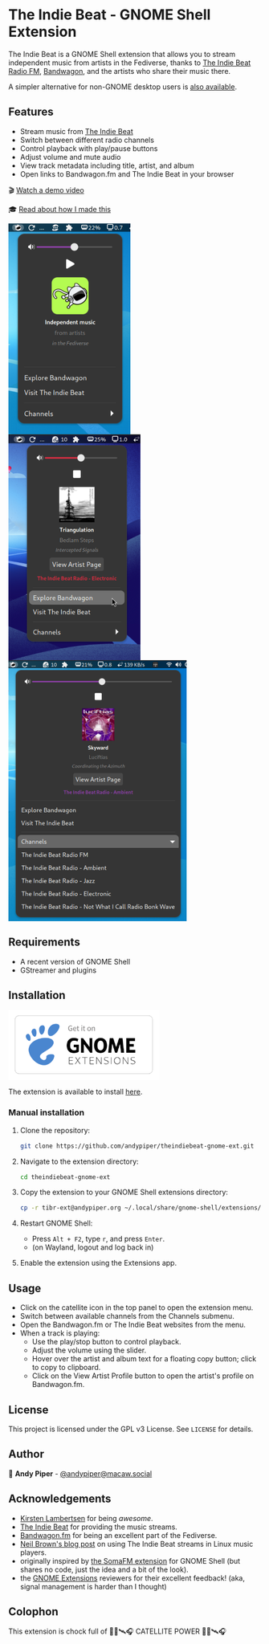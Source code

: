 # The Indie Beat - GNOME Shell Extension

The Indie Beat is a GNOME Shell extension that allows you to stream independent music from artists in the Fediverse, thanks to [The Indie Beat Radio FM](https://theindiebeat.fm), [Bandwagon](https://bandwagon.fm), and the artists who share their music there.

A simpler alternative for non-GNOME desktop users is [also available](https://github.com/andypiper/theindiebeat-simple-player).

## Features

- Stream music from [The Indie Beat](https://theindiebeat.fm/)
- Switch between different radio channels
- Control playback with play/pause buttons
- Adjust volume and mute audio
- View track metadata including title, artist, and album
- Open links to Bandwagon.fm and The Indie Beat in your browser

🎬 [Watch a demo video](https://makertube.net/w/3qSQBQSwPLqGyYtopiTAk4)

🎓 [Read about how I made this](https://andypiper.co.uk/2025/01/25/the-indie-beat-on-your-linux-desktop/)

<img src="https://raw.githubusercontent.com/andypiper/theindiebeat-gnome-ext/refs/heads/main/screenshots/screenshot1.png?sanitize=true" alt="Extension" height="420" align="top"> <img src="https://raw.githubusercontent.com/andypiper/theindiebeat-gnome-ext/refs/heads/main/screenshots/screenshot2.png?sanitize=true" alt="Playing" height="450" align="top"> <img src="https://raw.githubusercontent.com/andypiper/theindiebeat-gnome-ext/refs/heads/main/screenshots/screenshot4.png?sanitize=true" alt="Channels" height="520" align="top">

## Requirements

- A recent version of GNOME Shell
- GStreamer and plugins

## Installation

[<img src="https://raw.githubusercontent.com/andypiper/theindiebeat-gnome-ext/refs/heads/main/get-it-on-ego.svg?sanitize=true" alt="Get it on GNOME Extensions" height="140" align="top">](https://extensions.gnome.org/extension/7822/the-indie-beat-fediverse-radio/)

The extension is available to install [here](https://extensions.gnome.org/extension/7822/the-indie-beat-fediverse-radio/).

### Manual installation

1. Clone the repository:

    ```sh
    git clone https://github.com/andypiper/theindiebeat-gnome-ext.git
    ```

2. Navigate to the extension directory:

    ```sh
    cd theindiebeat-gnome-ext
    ```

3. Copy the extension to your GNOME Shell extensions directory:

    ```sh
    cp -r tibr-ext@andypiper.org ~/.local/share/gnome-shell/extensions/
    ```

4. Restart GNOME Shell:
    - Press `Alt + F2`, type `r`, and press `Enter`.
    - (on Wayland, logout and log back in)

5. Enable the extension using the Extensions app.

## Usage

- Click on the catellite icon in the top panel to open the extension menu.
- Switch between available channels from the Channels submenu.
- Open the Bandwagon.fm or The Indie Beat websites from the menu.
- When a track is playing:
  - Use the play/stop button to control playback.
  - Adjust the volume using the slider.
  - Hover over the artist and album text for a floating copy button; click to copy to clipboard.
  - Click on the View Artist Profile button to open the artist's profile on Bandwagon.fm.

## License

This project is licensed under the GPL v3 License. See `LICENSE` for details.

## Author

👤 **Andy Piper** - [@andypiper@macaw.social](https://macaw.social/@andypiper)

## Acknowledgements

- [Kirsten Lambertsen](https://mastodon.social/@mizkirsten) for being *awesome*.
- [The Indie Beat](https://theindiebeat.fm/) for providing the music streams.
- [Bandwagon.fm](https://bandwagon.fm/) for being an excellent part of the Fediverse.
- [Neil Brown's blog post](https://neilzone.co.uk/2025/01/adding-the-indie-beat-radio-fm-to-lyrion-music-server-mpd-and-jellyfin/) on using The Indie Beat streams in Linux music players.
- originally inspired by [the SomaFM extension](https://github.com/TheWeirdDev/somafm-radio-gnome-ext) for GNOME Shell (but shares no code, just the idea and a bit of the look).
- the [GNOME Extensions](https://extensions.gnome.org) reviewers for their excellent feedback! (aka, signal management is harder than I thought)

## Colophon

This extension is chock full of
📡🐱🛰️🎧 CATELLITE POWER 📡🐱🛰️🎧
